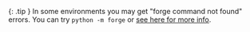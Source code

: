 {: .tip }
In some environments you may get "forge command not found" errors.
You can try `python -m forge` or 
[see here for more info](/docs/troubleshooting/forge-not-found.html).

